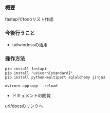 ### 概要
fastapiでtodoリスト作成

### 今後行うこと
- tailwindcssの活用

### 操作方法
```
pip install fastapi
pip install "uvicorn[standard]"
pip install python-multipart sqlalchemy jinja2

uvicorn app:app --reload
```
- ドキュメントの閲覧

url/docsのリンクへ
